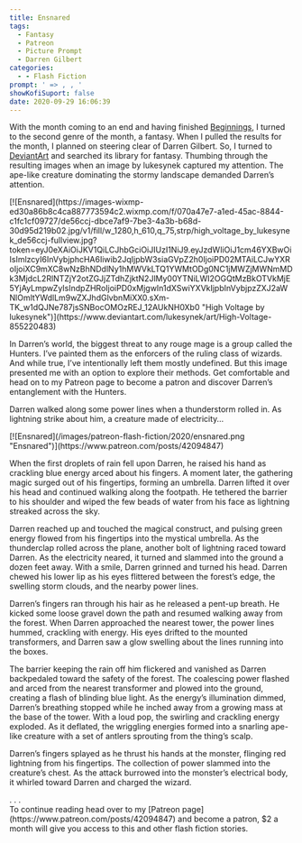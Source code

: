 ```yaml
---
title: Ensnared
tags:
  - Fantasy
  - Patreon
  - Picture Prompt
  - Darren Gilbert
categories:
  - - Flash Fiction
prompt: ' => , , '
showKofiSuport: false
date: 2020-09-29 16:06:39
---
```


With the month coming to an end and having finished [Beginnings](/archives/2020/09/28/beginnings), I turned to the second genre of the month, a fantasy. When I pulled the results for the month, I planned on steering clear of Darren Gilbert. So, I turned to [DeviantArt](https://www.deviantart.com/) and searched its library for fantasy. Thumbing through the resulting images when an image by lukesynek captured my attention. The ape-like creature dominating the stormy landscape demanded Darren’s attention.<!-- more -->

<div class="center">[![Ensnared](https://images-wixmp-ed30a86b8c4ca887773594c2.wixmp.com/f/070a47e7-a1ed-45ac-8844-c1fc1cf09727/de56ccj-dbce7af9-7be3-4a3b-b68d-30d95d219b02.jpg/v1/fill/w_1280,h_610,q_75,strp/high_voltage_by_lukesynek_de56ccj-fullview.jpg?token=eyJ0eXAiOiJKV1QiLCJhbGciOiJIUzI1NiJ9.eyJzdWIiOiJ1cm46YXBwOiIsImlzcyI6InVybjphcHA6Iiwib2JqIjpbW3siaGVpZ2h0IjoiPD02MTAiLCJwYXRoIjoiXC9mXC8wNzBhNDdlNy1hMWVkLTQ1YWMtODg0NC1jMWZjMWNmMDk3MjdcL2RlNTZjY2otZGJjZTdhZjktN2JlMy00YTNiLWI2OGQtMzBkOTVkMjE5YjAyLmpwZyIsIndpZHRoIjoiPD0xMjgwIn1dXSwiYXVkIjpbInVybjpzZXJ2aWNlOmltYWdlLm9wZXJhdGlvbnMiXX0.sXm-TK_w1dQJNe787jsSNBocOMOzREJ_12AUkNH0Xb0 "High Voltage by lukesynek")](https://www.deviantart.com/lukesynek/art/High-Voltage-855220483)</div>

In Darren’s world, the biggest threat to any rouge mage is a group called the Hunters. I’ve painted them as the enforcers of the ruling class of wizards. And while true, I’ve intentionally left them mostly undefined. But this image presented me with an option to explore their methods. Get comfortable and head on to my Patreon page to become a patron and discover Darren’s entanglement with the Hunters.

Darren walked along some power lines when a thunderstorm rolled in. As lightning strike about him, a creature made of electricity…

<div class="center">[![Ensnared](/images/patreon-flash-fiction/2020/ensnared.png "Ensnared")](https://www.patreon.com/posts/42094847)</div>

When the first droplets of rain fell upon Darren, he raised his hand as crackling blue energy arced about his fingers. A moment later, the gathering magic surged out of his fingertips, forming an umbrella. Darren lifted it over his head and continued walking along the footpath. He tethered the barrier to his shoulder and wiped the few beads of water from his face as lightning streaked across the sky.

Darren reached up and touched the magical construct, and pulsing green energy flowed from his fingertips into the mystical umbrella. As the thunderclap rolled across the plane, another bolt of lightning raced toward Darren. As the electricity neared, it turned and slammed into the ground a dozen feet away. With a smile, Darren grinned and turned his head. Darren chewed his lower lip as his eyes flittered between the forest’s edge, the swelling storm clouds, and the nearby power lines.

Darren’s fingers ran through his hair as he released a pent-up breath. He kicked some loose gravel down the path and resumed walking away from the forest. When Darren approached the nearest tower, the power lines hummed, crackling with energy. His eyes drifted to the mounted transformers, and Darren saw a glow swelling about the lines running into the boxes.

The barrier keeping the rain off him flickered and vanished as Darren backpedaled toward the safety of the forest. The coalescing power flashed and arced from the nearest transformer and plowed into the ground, creating a flash of blinding blue light. As the energy’s illumination dimmed, Darren’s breathing stopped while he inched away from a growing mass at the base of the tower. With a loud pop, the swirling and crackling energy exploded. As it deflated, the wriggling energies formed into a snarling ape-like creature with a set of antlers sprouting from the thing’s scalp.

Darren’s fingers splayed as he thrust his hands at the monster, flinging red lightning from his fingertips. The collection of power slammed into the creature’s chest. As the attack burrowed into the monster’s electrical body, it whirled toward Darren and charged the wizard.

<div class="center story-ellipses">
.
.
.
</div><div>To continue reading head over to my [Patreon page](https://www.patreon.com/posts/42094847) and become a patron, $2 a month will give you access to this and other flash fiction stories.</div>